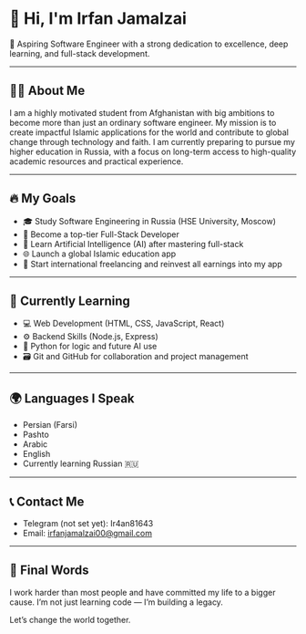 # 👋 Hi, I'm Irfan Jamalzai

🎯 Aspiring Software Engineer with a strong dedication to excellence, deep learning, and full-stack development.

---

## 👨‍🎓 About Me

I am a highly motivated student from Afghanistan with big ambitions to become more than just an ordinary software engineer. My mission is to create impactful Islamic applications for the world and contribute to global change through technology and faith. I am currently preparing to pursue my higher education in Russia, with a focus on long-term access to high-quality academic resources and practical experience.

---

## 🔥 My Goals

- 🎓 Study Software Engineering in Russia (HSE University, Moscow)
- 🚀 Become a top-tier Full-Stack Developer
- 🧠 Learn Artificial Intelligence (AI) after mastering full-stack
- 🌐 Launch a global Islamic education app
- 💼 Start international freelancing and reinvest all earnings into my app

---

## 🧠 Currently Learning

- 💻 Web Development (HTML, CSS, JavaScript, React)
- ⚙️ Backend Skills (Node.js, Express)
- 🐍 Python for logic and future AI use
- 🗃️ Git and GitHub for collaboration and project management

---

## 🌍 Languages I Speak

- Persian (Farsi)
- Pashto
- Arabic
- English
- Currently learning Russian 🇷🇺

---

## 📞 Contact Me

- Telegram (not set yet): Ir4an81643
- Email: irfanjamalzai00@gmail.com

---

## 📌 Final Words

I work harder than most people and have committed my life to a bigger cause. I’m not just learning code — I’m building a legacy.

Let’s change the world together.
